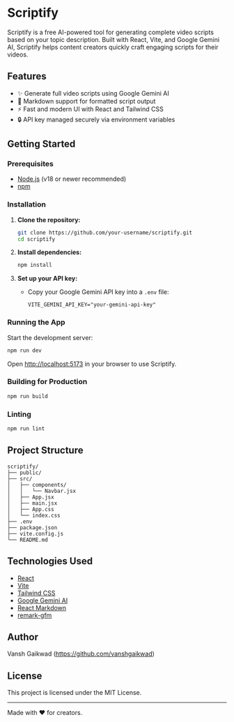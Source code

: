 # Scriptify

Scriptify is a free AI-powered tool for generating complete video scripts based on your topic description. Built with React, Vite, and Google Gemini AI, Scriptify helps content creators quickly craft engaging scripts for their videos.

## Features

- ✨ Generate full video scripts using Google Gemini AI
- 📝 Markdown support for formatted script output
- ⚡ Fast and modern UI with React and Tailwind CSS
- 🔒 API key managed securely via environment variables

## Getting Started

### Prerequisites

- [Node.js](https://nodejs.org/) (v18 or newer recommended)
- [npm](https://www.npmjs.com/)

### Installation

1. **Clone the repository:**
   ```sh
   git clone https://github.com/your-username/scriptify.git
   cd scriptify
   ```

2. **Install dependencies:**
   ```sh
   npm install
   ```

3. **Set up your API key:**
   - Copy your Google Gemini API key into a `.env` file:
     ```
     VITE_GEMINI_API_KEY="your-gemini-api-key"
     ```

### Running the App

Start the development server:

```sh
npm run dev
```

Open [http://localhost:5173](http://localhost:5173) in your browser to use Scriptify.

### Building for Production

```sh
npm run build
```

### Linting

```sh
npm run lint
```

## Project Structure

```
scriptify/
├── public/
├── src/
│   ├── components/
│   │   └── Navbar.jsx
│   ├── App.jsx
│   ├── main.jsx
│   ├── App.css
│   └── index.css
├── .env
├── package.json
├── vite.config.js
└── README.md
```

## Technologies Used

- [React](https://react.dev/)
- [Vite](https://vitejs.dev/)
- [Tailwind CSS](https://tailwindcss.com/)
- [Google Gemini AI](https://ai.google.dev/)
- [React Markdown](https://github.com/remarkjs/react-markdown)
- [remark-gfm](https://github.com/remarkjs/remark-gfm)


## Author

Vansh Gaikwad (https://github.com/vanshgaikwad)

## License

This project is licensed under the MIT License.

---

Made with ❤️ for creators.